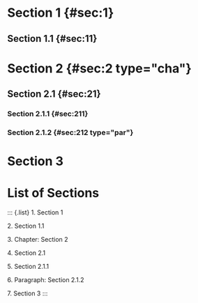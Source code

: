 Section 1 {#sec:1}
=========

Section 1.1 {#sec:11}
-----------

Section 2 {#sec:2 type="cha"}
=========

Section 2.1 {#sec:21}
-----------

### Section 2.1.1 {#sec:211}

### Section 2.1.2 {#sec:212 type="par"}

Section 3
=========

List of Sections
================

::: {.list}
1\. Section 1

2\. Section 1.1

3\. Chapter: Section 2

4\. Section 2.1

5\. Section 2.1.1

6\. Paragraph: Section 2.1.2

7\. Section 3
:::
